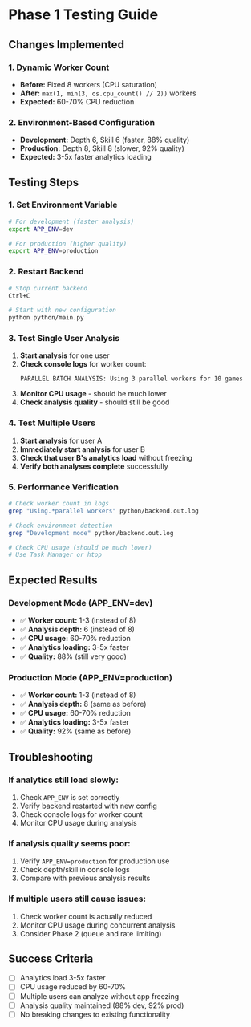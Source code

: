 # Phase 1 Testing Guide

## Changes Implemented

### 1. Dynamic Worker Count
- **Before:** Fixed 8 workers (CPU saturation)
- **After:** `max(1, min(3, os.cpu_count() // 2))` workers
- **Expected:** 60-70% CPU reduction

### 2. Environment-Based Configuration
- **Development:** Depth 6, Skill 6 (faster, 88% quality)
- **Production:** Depth 8, Skill 8 (slower, 92% quality)
- **Expected:** 3-5x faster analytics loading

## Testing Steps

### 1. Set Environment Variable
```bash
# For development (faster analysis)
export APP_ENV=dev

# For production (higher quality)
export APP_ENV=production
```

### 2. Restart Backend
```bash
# Stop current backend
Ctrl+C

# Start with new configuration
python python/main.py
```

### 3. Test Single User Analysis
1. **Start analysis** for one user
2. **Check console logs** for worker count:
   ```
   PARALLEL BATCH ANALYSIS: Using 3 parallel workers for 10 games
   ```
3. **Monitor CPU usage** - should be much lower
4. **Check analysis quality** - should still be good

### 4. Test Multiple Users
1. **Start analysis** for user A
2. **Immediately start analysis** for user B
3. **Check that user B's analytics load** without freezing
4. **Verify both analyses complete** successfully

### 5. Performance Verification
```bash
# Check worker count in logs
grep "Using.*parallel workers" python/backend.out.log

# Check environment detection
grep "Development mode" python/backend.out.log

# Check CPU usage (should be much lower)
# Use Task Manager or htop
```

## Expected Results

### Development Mode (APP_ENV=dev)
- ✅ **Worker count:** 1-3 (instead of 8)
- ✅ **Analysis depth:** 6 (instead of 8)
- ✅ **CPU usage:** 60-70% reduction
- ✅ **Analytics loading:** 3-5x faster
- ✅ **Quality:** 88% (still very good)

### Production Mode (APP_ENV=production)
- ✅ **Worker count:** 1-3 (instead of 8)
- ✅ **Analysis depth:** 8 (same as before)
- ✅ **CPU usage:** 60-70% reduction
- ✅ **Analytics loading:** 3-5x faster
- ✅ **Quality:** 92% (same as before)

## Troubleshooting

### If analytics still load slowly:
1. Check `APP_ENV` is set correctly
2. Verify backend restarted with new config
3. Check console logs for worker count
4. Monitor CPU usage during analysis

### If analysis quality seems poor:
1. Verify `APP_ENV=production` for production use
2. Check depth/skill in console logs
3. Compare with previous analysis results

### If multiple users still cause issues:
1. Check worker count is actually reduced
2. Monitor CPU usage during concurrent analysis
3. Consider Phase 2 (queue and rate limiting)

## Success Criteria

- [ ] Analytics load 3-5x faster
- [ ] CPU usage reduced by 60-70%
- [ ] Multiple users can analyze without app freezing
- [ ] Analysis quality maintained (88% dev, 92% prod)
- [ ] No breaking changes to existing functionality
